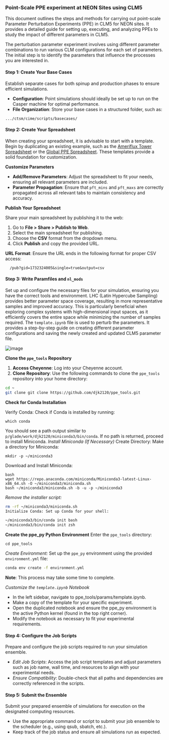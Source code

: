 ### Point-Scale PPE experiment at NEON Sites using CLM5
This document outlines the steps and methods for carrying out point-scale Parameter Perturbation Experiments (PPE) in CLM5 for NEON sites. It provides a detailed guide for setting up, executing, and analyzing PPEs to study the impact of different parameters in CLM5.

The perturbation parameter experiment involves using different parameter combinations to run various CLM configurations for each set of parameters. The initial step is to identify the parameters that influence the processes you are interested in.

#### Step 1: Create Your Base Cases

Establish separate cases for both spinup and production phases to ensure efficient simulations.
- **Configuration**: Point simulations should ideally be set up to run on the Casper machine for optimal performance.
- **File Organization**: Store your base cases in a structured folder, such as:
 ```
 .../ctsm/cime/scripts/basecases/
 ```

#### Step 2: Create Your Spreadsheet

When creating your spreadsheet, it is advisable to start with a template. Begin by duplicating an existing example, such as the [Ameriflux Tower Spreadsheet]() or the [Global PPE Spreadsheet](). These templates provide a solid foundation for customization.

**Customize Parameters**

- **Add/Remove Parameters**: Adjust the spreadsheet to fit your needs, ensuring all relevant parameters are included.
- **Parameter Propagation**: Ensure that `pft_mins` and `pft_maxs` are correctly propagated across all relevant tabs to maintain consistency and accuracy.

**Publish Your Spreadsheet**

Share your main spreadsheet by publishing it to the web:
  1. Go to **File > Share > Publish to Web**.
  2. Select the main spreadsheet for publishing.
  3. Choose the **CSV** format from the dropdown menu.
  4. Click **Publish** and copy the provided URL.

**URL Format**: Ensure the URL ends in the following format for proper CSV access:
```
  /pub?gid=1732324005&single=true&output=csv
```
#### Step 3: Write Paramfiles and `nl_mods`

Set up and configure the necessary files for your simulation, ensuring you have the correct tools and environment. LHC (Latin Hypercube Sampling) provides better parameter space coverage, resulting in more representative samples and improved accuracy. This is particularly beneficial when exploring complex systems with high-dimensional input spaces, as it efficiently covers the entire space while minimizing the number of samples required. The `template.ipynb` file is used to perturb the parameters. It provides a step-by-step guide on creating different parameter configurations and saving the newly created and updated CLM5 parameter file.

![image](https://github.com/user-attachments/assets/f726d622-9a0f-4b17-bb62-c1de9c598360)

**Clone the `ppe_tools` Repository**

1. **Access Cheyenne**: Log into your Cheyenne account.
2. **Clone Repository**: Use the following commands to clone the `ppe_tools` repository into your home directory:

 ```bash
 cd ~
 git clone git clone https://github.com/djk2120/ppe_tools.git
```

**Check for Conda Installation**

Verify Conda: Check if Conda is installed by running:
```
which conda
```
You should see a path output similar to `p/glade/work/djk2120/miniconda3/bin/conda`. If no path is returned, proceed to install Miniconda.
*Install Miniconda (If Necessary)*
Create Directory: Make a directory for Miniconda:
```
mkdir -p ~/miniconda3
```
Download and Install Miniconda:

```
bash
wget https://repo.anaconda.com/miniconda/Miniconda3-latest-Linux-x86_64.sh -O ~/miniconda3/miniconda.sh
bash ~/miniconda3/miniconda.sh -b -u -p ~/miniconda3
```
*Remove the installer script:* 
```bash
rm -rf ~/miniconda3/miniconda.sh
Initialize Conda: Set up Conda for your shell:
```
```bash
~/miniconda3/bin/conda init bash
~/miniconda3/bin/conda init zsh
```
**Create the ppe_py Python Environment**
Enter the `ppe_tools` directory:
```
cd ppe_tools
```
*Create Environment:* Set up the `ppe_py` environment using the provided `environment.yml` file:

```bash
conda env create -f environment.yml
```

**Note**: This process may take some time to complete.

*Customize the `template.ipynb` Notebook*
- In the left sidebar, navigate to ppe_tools/params/template.ipynb.
- Make a copy of the template for your specific experiment.
- Open the duplicated notebook and ensure the ppe_py environment is the active Python kernel (found in the top right corner).
- Modify the notebook as necessary to fit your experimental requirements.

#### Step 4: Configure the Job Scripts

Prepare and configure the job scripts required to run your simulation ensemble.

- *Edit Job Scripts*: Access the job script templates and adjust parameters such as job name, wall time, and resources to align with your experimental needs.
- *Ensure Compatibility*: Double-check that all paths and dependencies are correctly referenced in the scripts.

#### Step 5: Submit the Ensemble

Submit your prepared ensemble of simulations for execution on the designated computing resources.
- Use the appropriate command or script to submit your job ensemble to the scheduler (e.g., using qsub, sbatch, etc.).
- Keep track of the job status and ensure all simulations run as expected.
